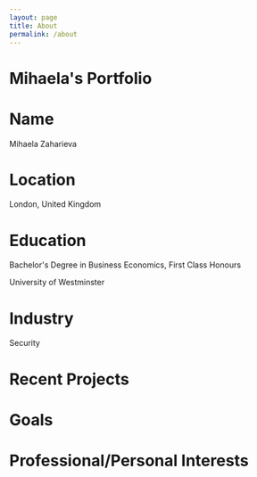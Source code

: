 ```yaml
---
layout: page
title: About
permalink: /about
---
```


# Mihaela's Portfolio
<h1>Name</h1>
<p>Mihaela Zaharieva</p>

<h1>Location</h1>
<p>London, United Kingdom</p>

<h1>Education</h1>
<p>Bachelor's Degree in Business Economics, First Class Honours</p>
<p>University of Westminster</p>

<h1>Industry</h1>
<p>Security</p>

<h1>Recent Projects</h1>

<h1>Goals</h1>

<h1>Professional/Personal Interests</h1>
